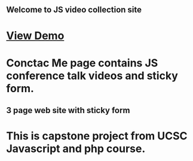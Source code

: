 ## Welcome to JS video collection site
# <a href="http://www.giphy.com/gifs/xUPGcz6nbIbp5aNEK4">View Demo</a>

# Conctac Me page contains JS conference talk videos and sticky form.
 ## 3 page web site with sticky form

# This is capstone project from UCSC Javascript and php course.
